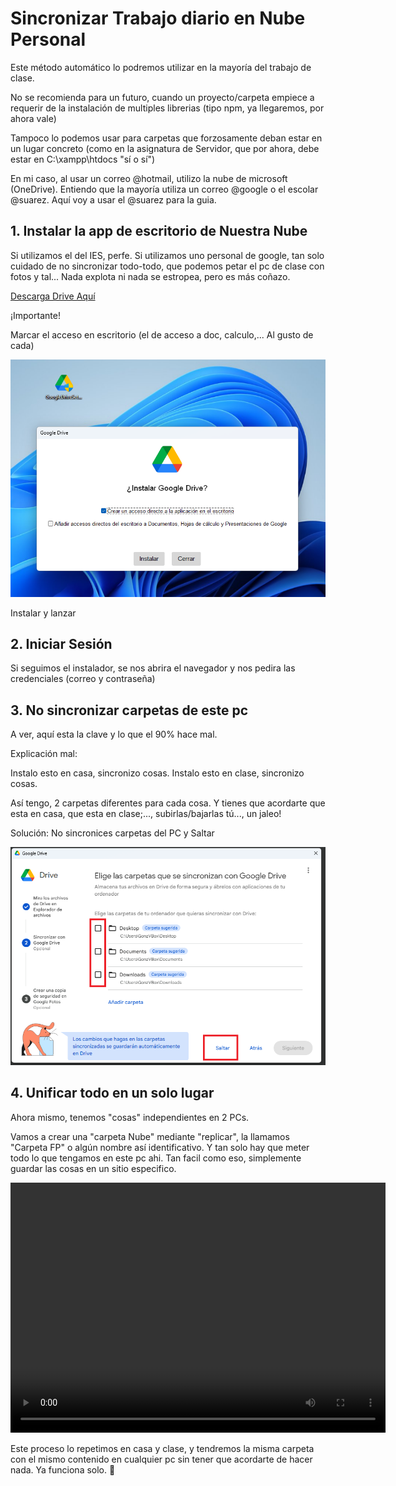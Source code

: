# Sincronizar Trabajo diario en Nube Personal

Este método automático lo podremos utilizar en la mayoría del trabajo de clase.

No se recomienda para un futuro, cuando un proyecto/carpeta empiece a requerir de la instalación de multiples librerias (tipo npm, ya llegaremos, por ahora vale)

Tampoco lo podemos usar para carpetas que forzosamente deban estar en un lugar concreto (como en la asignatura de Servidor, que por ahora, debe estar en C:\\xampp\htdocs "sí o sí")

En mi caso, al usar un correo @hotmail, utilizo la nube de microsoft (OneDrive). Entiendo que la mayoría utiliza un correo @google o el escolar @suarez.
Aquí voy a usar el @suarez para la guia.

## 1. Instalar la app de escritorio de Nuestra Nube

Si utilizamos el del IES, perfe. Si utilizamos uno personal de google, tan solo cuidado de no sincronizar todo-todo, que podemos petar el pc de clase con fotos y tal... Nada explota ni nada se estropea, pero es más coñazo.

[Descarga Drive Aquí](https://dl.google.com/drive-file-stream/GoogleDriveSetup.exe)

¡Importante!

Marcar el acceso en escritorio (el de acceso a doc, calculo,... Al gusto de cada)

![Instalar Drive](./.img/01.png)

Instalar y lanzar

## 2. Iniciar Sesión

Si seguimos el instalador, se nos abrira el navegador y nos pedira las credenciales (correo y contraseña)

## 3. No sincronizar carpetas de este pc

A ver, aquí esta la clave y lo que el 90% hace mal.

Explicación mal:

Instalo esto en casa, sincronizo cosas. Instalo esto en clase, sincronizo cosas.

Así tengo, 2 carpetas diferentes para cada cosa. Y tienes que acordarte que esta en casa, que esta en clase;..., subirlas/bajarlas tú..., un jaleo!

Solución: No sincronices carpetas del PC y Saltar

![No sincronizar](./.img/02.png)

## 4. Unificar todo en un solo lugar

Ahora mismo, tenemos "cosas" independientes en 2 PCs.

Vamos a crear una "carpeta Nube" mediante "replicar", la llamamos "Carpeta FP" o algún nombre así identificativo. Y tan solo hay que meter todo lo que tengamos en este pc ahi. Tan facil como eso, simplemente guardar las cosas en un sitio especifico.

<video width="600" height="400" controls>
  <source src="./.img/Configuración Drive.mp4" type="video/mp4">
  Tu navegador no soporta el elemento video.
</video>

Este proceso lo repetimos en casa y clase, y tendremos la misma carpeta con el mismo contenido en cualquier pc sin tener que acordarte de hacer nada. Ya funciona solo. 🥳
